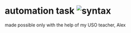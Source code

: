 # automation task   ![syntax](https://github.com/Bonch2001/uso-add/workflows/syntax/badge.svg)
made possible only with the help of my USO teacher, Alex
